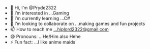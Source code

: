 - 👋 Hi, I’m @Pryde2322
- 👀 I’m interested in ...Gaming
- 🌱 I’m currently learning ...C#
- 💞️ I’m looking to collaborate on ...making games and fun projects
- 📫 How to reach me ...hiplord2322@gmail.com
- 😄 Pronouns: ...He/Him also Hehe
- ⚡ Fun fact: ...I like anime maids

<!---
Pryde2322/Pryde2322 is a ✨ special ✨ repository because its `README.md` (this file) appears on your GitHub profile.
You can click the Preview link to take a look at your changes.
--->

